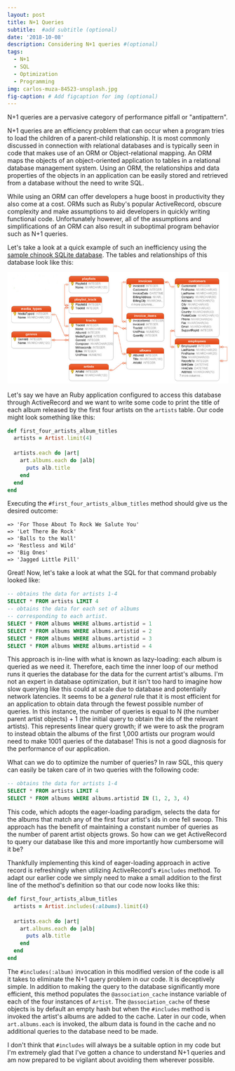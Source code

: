 ```yaml
---
layout: post
title: N+1 Queries
subtitle:  #add subtitle (optional)
date: '2018-10-08'
description: Considering N+1 queries #(optional)
tags:
  - N+1
  - SQL
  - Optimization
  - Programming
img: carlos-muza-84523-unsplash.jpg
fig-caption: # Add figcaption for img (optional)
---
```

N+1 queries are a pervasive category of performance pitfall or "antipattern".
<!-- more -->
N+1 queries are an efficiency problem that can occur when a program tries to load the children of a parent-child relationship. It is most commonly discussed in connection with relational databases and is  typically seen in code that makes use of an ORM or Object-relational mapping. An ORM maps the objects of an object-oriented application to tables in a relational database management system. Using an ORM, the relationships and data properties of the objects in an application can be easily stored and retrieved from a database without the need to write SQL.

While using an ORM can offer developers a huge boost in productivity they also come at a cost. ORMs such as Ruby's popular ActiveRecord, obscure complexity and make assumptions to aid developers in quickly writing functional code. Unfortunately however, all of the assumptions and simplifications of an ORM can also result in suboptimal program behavior such as N+1 queries.

Let's take a look at a quick example of such an inefficiency using the [sample chinook SQLite database](http://www.sqlitetutorial.net/sqlite-sample-database/). The tables and relationships of this database look like this:

![Database tables/relationships](/assets/img/sqlite-sample-database-color.jpg)

Let's say we have an Ruby application configured to access this database through ActiveRecord and we want to write some code to print the title of each album released by the first four artists on the `artists` table. Our code might look something like this:

```ruby
def first_four_artists_album_titles
  artists = Artist.limit(4)

  artists.each do |art|
    art.albums.each do |alb|
      puts alb.title
    end
  end
end
```

Executing the `#first_four_artists_album_titles` method should give us the desired outcome:

```console
=> 'For Those About To Rock We Salute You'
=> 'Let There Be Rock'
=> 'Balls to the Wall'
=> 'Restless and Wild'
=> 'Big Ones'
=> 'Jagged Little Pill'
```

Great! Now, let's take a look at what the SQL for that command probably looked like:

```sql
-- obtains the data for artists 1-4
SELECT * FROM artists LIMIT 4
-- obtains the data for each set of albums
-- corresponding to each artist. 
SELECT * FROM albums WHERE albums.artistid = 1
SELECT * FROM albums WHERE albums.artistid = 2
SELECT * FROM albums WHERE albums.artistid = 3
SELECT * FROM albums WHERE albums.artistid = 4
```
This approach is in-line with what is known as lazy-loading: each album is queried as we need it. Therefore, each time the inner loop of our method runs it queries the database for the data for the current artist's albums. I'm not an expert in database optimization, but it isn't too hard to imagine how slow querying like this could at scale due to database and potentially network latencies. It seems to be a *general* rule that it is most efficient for an application to obtain data through the fewest possible number of queries. In this instance, the number of queries is equal to N (the number parent artist objects) + 1 (the initial query to obtain the ids of the relevant artists). This represents linear query growth; if we were to ask the program to instead obtain the albums of the first 1,000 artists our program would need to make 1001 queries of the database! This is not a good diagnosis for the performance of our application.

What can we do to optimize the number of queries? In raw SQL, this query can easily be taken care of in two queries with the following code:

```sql
-- obtains the data for artists 1-4
SELECT * FROM artists LIMIT 4
SELECT * FROM albums WHERE albums.artistid IN (1, 2, 3, 4)
```

This code, which adopts the eager-loading paradigm, selects the data for the albums that match any of the first four artist's ids in one fell swoop. This approach has the benefit of maintaining a constant number of queries as the number of parent artist objects grows. So how can we get ActiveRecord to query our database like this and more importantly how cumbersome will it be?

Thankfully implementing this kind of eager-loading approach in active record is refreshingly when utilizing ActiveRecord's `#includes` method. To adapt our earlier code we simply need to make a small addition to the first line of the method's definition so that our code now looks like this:

```ruby
def first_four_artists_album_titles
  artists = Artist.includes(:albums).limit(4)

  artists.each do |art|
    art.albums.each do |alb|
      puts alb.title
    end
  end
end
```

The `#includes(:album)` invocation in this modified version of the code is all it takes to eliminate the N+1 query problem in our code. It is deceptively simple. In addition to making the query to the database significantly more efficient, this method populates the `@association_cache` instance variable of each of the four instances of `Artist`. The `@association_cache` of these objects is by default an empty hash but when the `#includes` method is invoked the artist's albums are added to the cache. Later in our code, when `art.albums.each` is invoked, the album data is found in the cache and no additional queries to the database need to be made.

I don't think that `#includes` will always be a suitable option in my code but I'm extremely glad that I've gotten a chance to understand N+1 queries and am now prepared to be vigilant about avoiding them wherever possible.
